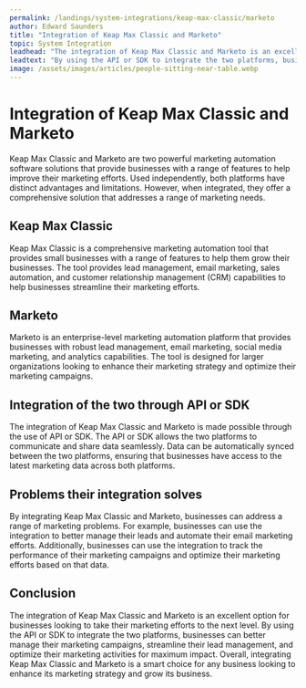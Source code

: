 ```yaml
---
permalink: /landings/system-integrations/keap-max-classic/marketo
author: Edward Saunders
title: "Integration of Keap Max Classic and Marketo"
topic: System Integration
leadhead: "The integration of Keap Max Classic and Marketo is an excellent option for businesses looking to take their marketing efforts to the next level"
leadtext: "By using the API or SDK to integrate the two platforms, businesses can better manage their marketing campaigns, streamline their lead management, and optimize their marketing activities for maximum impact. Overall, integrating Keap Max Classic and Marketo is a smart choice for any business looking to enhance its marketing strategy and grow its business."
image: /assets/images/articles/people-sitting-near-table.webp
---
```

<div class="arttext">  <h1>Integration of Keap Max Classic and Marketo</h1>

  <p>Keap Max Classic and Marketo are two powerful marketing automation software solutions that provide businesses with a range of features to help improve their marketing efforts. Used independently, both platforms have distinct advantages and limitations. However, when integrated, they offer a comprehensive solution that addresses a range of marketing needs.</p>

  <h2>Keap Max Classic</h2>
  <p>Keap Max Classic is a comprehensive marketing automation tool that provides small businesses with a range of features to help them grow their businesses. The tool provides lead management, email marketing, sales automation, and customer relationship management (CRM) capabilities to help businesses streamline their marketing efforts.</p>

  <h2>Marketo</h2>
  <p>Marketo is an enterprise-level marketing automation platform that provides businesses with robust lead management, email marketing, social media marketing, and analytics capabilities. The tool is designed for larger organizations looking to enhance their marketing strategy and optimize their marketing campaigns.</p>

  <h2>Integration of the two through API or SDK</h2>
  <p>The integration of Keap Max Classic and Marketo is made possible through the use of API or SDK. The API or SDK allows the two platforms to communicate and share data seamlessly. Data can be automatically synced between the two platforms, ensuring that businesses have access to the latest marketing data across both platforms.</p>

  <h2>Problems their integration solves</h2>
  <p>By integrating Keap Max Classic and Marketo, businesses can address a range of marketing problems. For example, businesses can use the integration to better manage their leads and automate their email marketing efforts. Additionally, businesses can use the integration to track the performance of their marketing campaigns and optimize their marketing efforts based on that data.</p>

  <h2>Conclusion</h2>
  <p>The integration of Keap Max Classic and Marketo is an excellent option for businesses looking to take their marketing efforts to the next level. By using the API or SDK to integrate the two platforms, businesses can better manage their marketing campaigns, streamline their lead management, and optimize their marketing activities for maximum impact. Overall, integrating Keap Max Classic and Marketo is a smart choice for any business looking to enhance its marketing strategy and grow its business.</p>
</div>